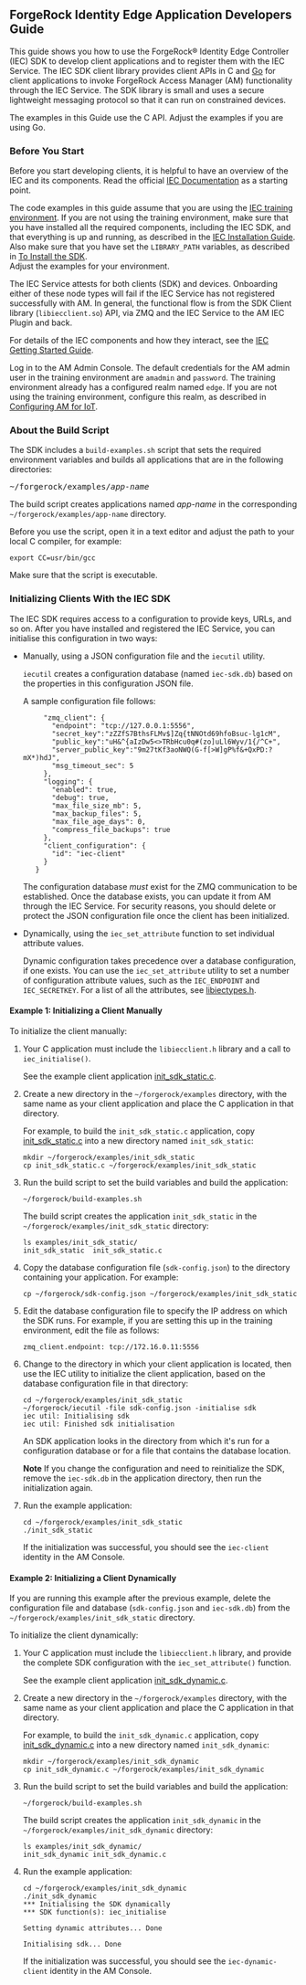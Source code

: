 ## ForgeRock Identity Edge Application Developers Guide

This guide shows you how to use the ForgeRock® Identity Edge Controller (IEC) SDK to 
develop client applications and to register them with the IEC Service. The IEC SDK client 
library provides client APIs in C and [Go](https://golang.org/) for client applications to 
invoke ForgeRock Access Manager (AM) functionality through the IEC Service. The SDK library 
is small and uses a secure lightweight messaging protocol so that it can run on constrained 
devices.

The examples in this Guide use the C API. Adjust the examples if you are using Go.

### Before You Start
Before you start developing clients, it is helpful to have an overview of the IEC and its 
components. Read the official [IEC Documentation](http://backstage.forgerock.com/docs/iec/6.5/) 
as a starting point.

The code examples in this guide assume that you are using the 
[IEC training environment](https://github.com/ForgeRock/identity-edge-controller-docs/tree/master/training). 
If you are not using the training environment, make sure that you have installed all the 
required components, including the IEC SDK, and that everything is up and running, as 
described in the [IEC Installation Guide](http://backstage.forgerock.com/docs/iec/6.5/install-guide). 
Also make sure that you have set the `LIBRARY_PATH` variables, as described in 
[To Install the SDK](http://backstage.forgerock.com/docs/iec/6.5/install-guide/index.html#install-sdk).  
Adjust the examples for your environment.

The IEC Service attests for both clients (SDK) and devices. Onboarding either of these node 
types will fail if the IEC Service has not registered successfully with AM. In general, the 
functional flow is from the SDK Client library (`libiecclient.so`) API, via ZMQ and the IEC 
Service to the AM IEC Plugin and back.

For details of the IEC components and how they interact, see the 
[IEC Getting Started Guide](http://backstage.forgerock.com/docs/iec/6.5/getting-started).

Log in to the AM Admin Console. The default credentials for the AM admin user in the training 
environment are `amadmin` and `password`. The training environment already has a configured realm 
named `edge`. If you are not using the training environment, configure this realm, as described in 
[Configuring AM for IoT](http://backstage.forgerock.com/docs/iec/6.5/install-guide/index.html#am-iot-config). 

### About the Build Script

The SDK includes a `build-examples.sh` script that sets the required environment variables and builds 
all applications that are in the following directories:
  
<pre>~/forgerock/examples/<i>app-name</i></pre>

The build script creates applications named *app-name* in the corresponding 
`~/forgerock/examples/app-name` directory.
   
Before you use the script, open it in a text editor and adjust the path to your local C compiler, 
for example:

```export CC=usr/bin/gcc```
  
Make sure that the script is executable.  

### Initializing Clients With the IEC SDK

The IEC SDK requires access to a configuration to provide keys, URLs, and so on. After you 
have installed and registered the IEC Service, you can initialise this configuration in two 
ways:

* Manually, using a JSON configuration file and the `iecutil` utility.
 
  `iecutil` creates a configuration database (named `iec-sdk.db`) based on the properties 
  in this configuration JSON file.

  A sample configuration file follows:
  ```{
       "zmq_client": {
         "endpoint": "tcp://127.0.0.1:5556",
         "secret_key":"zZZfS7BthsFLMv$]Zq{tNNOtd69hfoBsuc-lg1cM",
         "public_key":"uH&^{aIzDw5<>TRbHcu0q#(zo]uLl6Wyv/1{/^C+",
         "server_public_key":"9m27tKf3aoNWQ(G-f[>W]gP%f&+QxPD:?mX*)hdJ",
         "msg_timeout_sec": 5
       },
       "logging": {
         "enabled": true,
         "debug": true,
         "max_file_size_mb": 5,
         "max_backup_files": 5,
         "max_file_age_days": 0,
         "compress_file_backups": true
       },
       "client_configuration": {
         "id": "iec-client"
       }
     }
  ```
  The configuration database *must* exist for the ZMQ communication to be established. Once 
  the database exists, you can update it from AM through the IEC Service. For security 
  reasons, you should delete or protect the JSON configuration file once the client has been 
  initialized. 
  
* Dynamically, using the `iec_set_attribute` function to set individual attribute values.

  Dynamic configuration takes precedence over a database configuration, if one exists. You 
  can use the `iec_set_attribute` utility to set a number of configuration attribute values, such 
  as the `IEC_ENDPOINT` and `IEC_SECRETKEY`. For a list of all the attributes, see 
  [libiectypes.h](https://stash.forgerock.org/projects/IOT/repos/identity-edge-controller-core/browse/cmd/iecsdk/libiectypes.h).
  
#### Example 1: Initializing a Client Manually

To initialize the client manually:

1. Your C application must include the `libiecclient.h` library and a call to `iec_initialise()`.

   See the example client application [init_sdk_static.c](../training/sdk/examples/init_sdk_static/init_sdk_static.c).
   
2. Create a new directory in the `~/forgerock/examples` directory, with the same name as your client 
application and place the C application in that directory.

   For example, to build the `init_sdk_static.c` application, copy 
   [init_sdk_static.c](../training/sdk/examples/init_sdk_static/init_sdk_static.c) into a new directory 
   named `init_sdk_static`:
   
   ```
   mkdir ~/forgerock/examples/init_sdk_static
   cp init_sdk_static.c ~/forgerock/examples/init_sdk_static
   ```
   
3. Run the build script to set the build variables and build the application:

   ```~/forgerock/build-examples.sh```
   
   The build script creates the application `init_sdk_static` in the `~/forgerock/examples/init_sdk_static` 
   directory:
   
   ```
   ls examples/init_sdk_static/
   init_sdk_static  init_sdk_static.c
   ```
   
4. Copy the database configuration file (`sdk-config.json`) to the directory containing your 
application. For example:

   ```
   cp ~/forgerock/sdk-config.json ~/forgerock/examples/init_sdk_static
   ```
   
5. Edit the database configuration file to specify the IP address on which the SDK runs. For example, 
if you are setting this up in the training environment, edit the file as follows:

   `zmq_client.endpoint: tcp://172.16.0.11:5556`
   
6. Change to the directory in which your client application is located, then use the IEC utility to 
initialize the client application, based on the database configuration file in that directory:

   ```
   cd ~/forgerock/examples/init_sdk_static
   ~/forgerock/iecutil -file sdk-config.json -initialise sdk
   iec util: Initialising sdk
   iec util: Finished sdk initialisation
   ```
   
   An SDK application looks in the directory from which it's run for a configuration database or for a 
   file that contains the database location.
   
   **Note** If you change the configuration and need to reinitialize the SDK, remove the 
  `iec-sdk.db` in the application directory, then run the initialization again.
  
7. Run the example application:

   ```
   cd ~/forgerock/examples/init_sdk_static
   ./init_sdk_static
   ```
   
   If the initialization was successful, you should see the `iec-client` identity in the AM Console.

#### Example 2: Initializing a Client Dynamically

If you are running this example after the previous example, delete the configuration file and database 
(`sdk-config.json` and `iec-sdk.db`) from the `~/forgerock/examples/init_sdk_static` directory.

To initialize the client dynamically:

1. Your C application must include the `libiecclient.h` library, and provide the complete SDK 
configuration with the `iec_set_attribute()` function.

   See the example client application [init_sdk_dynamic.c](../training/sdk/examples/init_sdk_dynamic/init_sdk_dynamic.c).
   
2. Create a new directory in the `~/forgerock/examples` directory, with the same name as your client 
  application and place the C application in that directory.
  
   For example, to build the `init_sdk_dynamic.c` application, copy 
   [init_sdk_dynamic.c](../training/sdk/examples/init_sdk_static/init_sdk_dynamic.c) into a new 
   directory named `init_sdk_dynamic`:
   
   ```
   mkdir ~/forgerock/examples/init_sdk_dynamic
   cp init_sdk_dynamic.c ~/forgerock/examples/init_sdk_dynamic
   ```
  
3. Run the build script to set the build variables and build the application:

   `~/forgerock/build-examples.sh`
   
   The build script creates the application `init_sdk_dynamic` in the 
   `~/forgerock/examples/init_sdk_dynamic` directory:
   
   ```
   ls examples/init_sdk_dynamic/
   init_sdk_dynamic init_sdk_dynamic.c
   ```

4. Run the example application:

   ```
   cd ~/forgerock/examples/init_sdk_dynamic
   ./init_sdk_dynamic
   *** Initialising the SDK dynamically
   *** SDK function(s): iec_initialise
   
   Setting dynamic attributes... Done
   
   Initialising sdk... Done
   ```
   
   If the initialization was successful, you should see the `iec-dynamic-client` identity in the AM 
   Console.